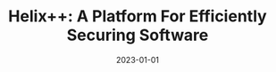 ---
title: "Helix++: A Platform For Efficiently Securing Software"
date: 2023-01-01
venue: ""
paperurl: https://doi.org/10.48550/ARXIV.2304.04846
authors: "Jack W Davidson, Jason D Hiser and Anh NguyenTuong"
---